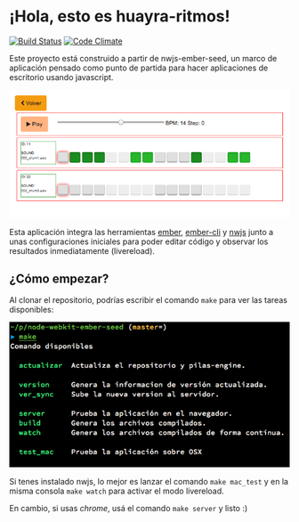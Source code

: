 ¡Hola, esto es huayra-ritmos!
==========================

[![Build Status](https://travis-ci.org/hugoruscitti/huayra-ritmos.svg?branch=master)](https://travis-ci.org/hugoruscitti/huayra-ritmos) [![Code Climate](https://codeclimate.com/github/hugoruscitti/huayra-ritmos/badges/gpa.svg)](https://codeclimate.com/github/hugoruscitti/huayra-ritmos)

Este proyecto está construido a partir de nwjs-ember-seed,
un marco de aplicación pensado como punto de partida
para hacer aplicaciones de escritorio usando javascript.

![](public/preview.png)

Esta aplicación integra las herramientas [ember](http://emberjs.com/), [ember-cli](http://www.ember-cli.com/)
y [nwjs](http://nwjs.io/) junto a unas configuraciones iniciales
para poder editar código y observar los resultados inmediatamente (livereload).

¿Cómo empezar?
--------------

Al clonar el repositorio, podrías escribir el comando ``make``
para ver las tareas disponibles:

![](public/make.png)

Si tenes instalado nwjs, lo mejor es lanzar el comando
``make mac_test`` y en la misma consola ``make watch`` para
activar el modo livereload.

En cambio, si usas *chrome*, usá el comando ``make server`` y listo :)

